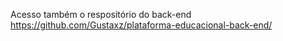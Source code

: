 Acesso também o respositório do back-end <a>https://github.com/Gustaxz/plataforma-educacional-back-end/</a>
